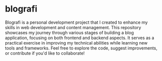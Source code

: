 # blografi
 Blografi is a personal development project that I created to enhance my skills in web development and content management. This repository showcases my journey through various stages of building a blog application, focusing on both frontend and backend aspects. It serves as a practical exercise in improving my technical abilities while learning new tools and frameworks. Feel free to explore the code, suggest improvements, or contribute if you'd like to collaborate!
